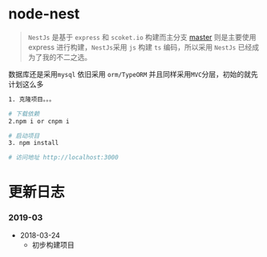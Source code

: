 # node-nest

> `NestJs` 是基于 `express` 和 `scoket.io` 构建而主分支 [master](https://github.com/CoderRui/node-express/tree/node-nest) 则是主要使用 express 进行构建，`NestJs`采用 `js` 构建 `ts` 编码，所以采用 `NestJs` 已经成为了我的不二之选。  

数据库还是采用`mysql` 依旧采用 `orm/TypeORM` 并且同样采用`MVC`分层，初始的就先计划这么多 

```bash
1. 克隆项目。。。  

# 下载依赖
2.npm i or cnpm i  

# 启动项目
3. npm install

# 访问地址 http://localhost:3000
```
# 更新日志
### 2019-03
- 2018-03-24
    - 初步构建项目
